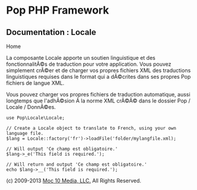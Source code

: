Pop PHP Framework
=================

Documentation : Locale
----------------------

Home

La composante Locale apporte un soutien linguistique et des
fonctionnalitÃ©s de traduction pour votre application. Vous pouvez
simplement crÃ©er et de charger vos propres fichiers XML des traductions
linguistiques requises dans le format qui a dÃ©crites dans ses propres
Pop fichiers de langue XML.

Vous pouvez charger vos propres fichiers de traduction automatique,
aussi longtemps que l'adhÃ©sion Ã la norme XML crÃ©Ã© dans le dossier
Pop / Locale / DonnÃ©es.

    use Pop\Locale\Locale;

    // Create a Locale object to translate to French, using your own language file.
    $lang = Locale::factory('fr')->loadFile('folder/mylangfile.xml);

    // Will output 'Ce champ est obligatoire.'
    $lang->_e('This field is required.');

    // Will return and output 'Ce champ est obligatoire.'
    echo $lang->__('This field is required.');

\(c) 2009-2013 [Moc 10 Media, LLC.](http://www.moc10media.com) All
Rights Reserved.
